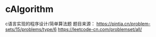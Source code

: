 # cAlgorithm
c语言实现的程序设计/简单算法题
题目来源：
          https://pintia.cn/problem-sets/15/problems/type/6
          https://leetcode-cn.com/problemset/all/
